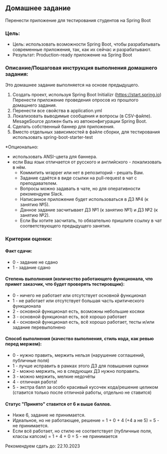 ## Домашнее задание
Перенести приложение для тестирования студентов на Spring Boot

### Цель:
- Цель: использовать возможности Spring Boot, чтобы разрабатывать современные приложения, так, как их сейчас и разрабатывают.
- Результат: Production-ready приложение на Spring Boot

### Описание/Пошаговая инструкция выполнения домашнего задания:
Это домашнее задание выполняется на основе предыдущего.

1. Создать проект, используя Spring Boot Initializr (https://start.spring.io) Перенести приложение проведения опросов из прошлого домашнего задания.
2. Перенести все свойства в application.yml
3. Локализовать выводимые сообщения и вопросы (в CSV-файле). MesageSource должен быть из автоконфигурации Spring Boot.
4. Сделать собственный баннер для приложения.
5. Вместо отдельных зависимостей в файле сборки, для тестирования использовать spring-boot-starter-test

*Опционально:

- использовать ANSI-цвета для баннера.
- если Ваш язык отличается от русского и английского - локализовать в нём.
  - Коммитить wrapper или нет в репозиторий - решать Вам.
  - Задание сдаётся в виде ссылки на pull-request в чат с преподавателем.
  - Вопросы можно задавать в чате, но для оперативности рекомендуем Slack.
  - Написанное приложение будет использоваться в ДЗ №4 (к занятию №5).
  - Данное задание засчитывает ДЗ №1 (к занятию №1) и ДЗ №2 (к занятию №2).
  - Если Вы хотите засчитать, то обязательно пришлите ссылку в чат соответствующего предыдущего занятия.

### Критерии оценки:
#### Факт сдачи:

- 0 - задание не сдано
- 1 - задание сдано
#### Степень выполнения (количество работающего функционала, что примет заказчик, что будет проверять тестировщик):
- 0 - ничего не работает или отсутствует основной функционал
- 1 - не работает или отсутствует большая часть критического функционала
- 2 - основной функционал есть, возможны небольшие косяки
- 3 - основной функционал есть, всё хорошо работает
- 4 - основной функционал есть, всё хорошо работает, тесты и/или задание перевыполнено

#### Способ выполнения (качество выполнения, стиль кода, как ревью перед мержем):
- 0 - нужно править, мержить нельзя (нарушение соглашений, публичные поля)
- 1 - лучше исправить в рамках этого ДЗ для повышения оценки
- 2 - можно мержить, но в следующих ДЗ нужно поправить.
- 3 - можно мержить, мелкие недочёты
- 4 - отличная работа!
- 5 - экстра балл за особо красивый кусочек кода/решение целиком (ставится только после отличной работы, отдельно не ставится)
#### Статус "Принято" ставится от 6 и выше баллов.
- Ниже 6, задание не принимается.
- Идеальное, но не работающее, решение = 1 + 0 + 4 (+4 а не 5) = 5 - не принимается.
- Если всё работает, но стилю не соответствует (публичные поля, классы капсом) = 1 + 4 + 0 = 5 - не принимается

Рекомендуем сдать до: 22.10.2023